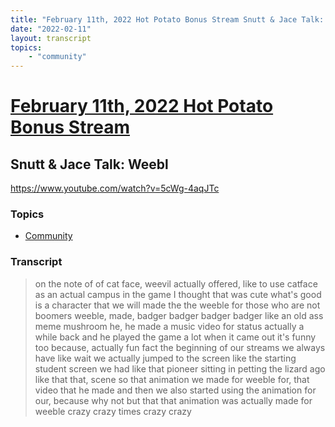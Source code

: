 ```yaml
---
title: "February 11th, 2022 Hot Potato Bonus Stream Snutt & Jace Talk: Weebl"
date: "2022-02-11"
layout: transcript
topics:
    - "community"
---
```

# [February 11th, 2022 Hot Potato Bonus Stream](../2022-02-11.md)
## Snutt & Jace Talk: Weebl
https://www.youtube.com/watch?v=5cWg-4aqJTc

### Topics
* [Community](../topics/community.md)

### Transcript

> on the note of of cat face, weevil actually offered, like to use catface as an actual campus in the game I thought that was cute what's good is a character that we will made the the weeble for those who are not boomers weeble, made, badger badger badger badger like an old ass meme mushroom he, he made a music video for status actually a while back and he played the game a lot when it came out it's funny too because, actually fun fact the beginning of our streams we always have like wait we actually jumped to the screen like the starting student screen we had like that pioneer sitting in petting the lizard ago like that that, scene so that animation we made for weeble for, that video that he made and then we also started using the animation for our, because why not but that that animation was actually made for weeble crazy crazy times crazy crazy
